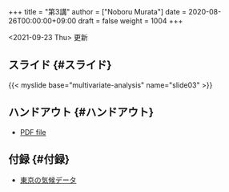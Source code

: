 +++
title = "第3講"
author = ["Noboru Murata"]
date = 2020-08-26T00:00:00+09:00
draft = false
weight = 1004
+++

<span class="timestamp-wrapper"><span class="timestamp">&lt;2021-09-23 Thu&gt; </span></span> 更新


## スライド {#スライド}

{{< myslide base="multivariate-analysis" name="slide03" >}}


## ハンドアウト {#ハンドアウト}

-   [PDF file](https://noboru-murata.github.io/multivariate-analysis/pdfs/slide03.pdf)


## 付録 {#付録}

-   [東京の気候データ](https://noboru-murata.github.io/multivariate-analysis/data/tokyo%5Fweather.csv)
